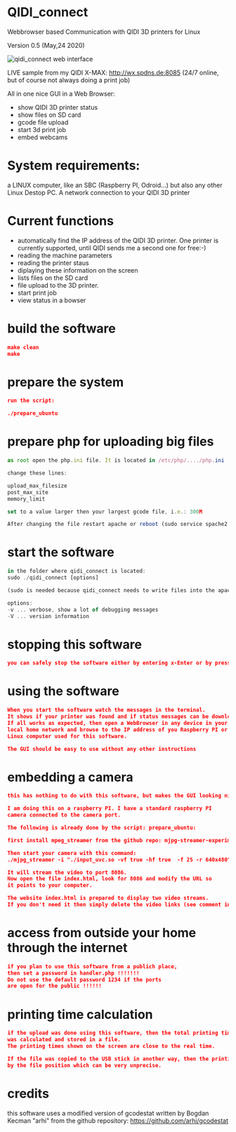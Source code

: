 # QIDI_connect
Webbrowser based Communication with QIDI 3D printers for Linux

Version 0.5 (May,24  2020)

![qidi_connect web interface](https://github.com/dj0abr/QIDI_connect/blob/master/sample_small.png)

LIVE sample from my QIDI X-MAX: 
http://wx.spdns.de:8085
(24/7 online, but of course not always doing a print job)


All in one nice GUI in a Web Browser:
* show QIDI 3D printer status
* show files on SD card
* gcode file upload
* start 3d print job
* embed webcams

# System requirements:
a LINUX computer, like an SBC (Raspberry PI, Odroid...) but also any other Linux Destop PC.
A network connection to your QIDI 3D printer

# Current functions

- automatically find the IP address of the QIDI 3D printer. One printer is currently supported, until QIDI sends me a second one for free:-)
- reading the machine parameters
- reading the printer staus
- diplaying these information on the screen
- lists files on the SD card
- file upload to the 3D printer.
- start print job
- view status in a bowser

# build the software
```json
make clean
make
```
# prepare the system
```json
run the script:

./prepare_ubuntu
```
# prepare php for uploading big files
```js
as root open the php.ini file. It is located in /etc/php/..../php.ini  (.... depends on the version number)

change these lines:

upload_max_filesize
post_max_site
memory_limit

set to a value larger then your largest gcode file, i.e.: 300M

After changing the file restart apache or reboot (sudo service spache2 restart)
```

# start the software
```js
in the folder where qidi_connect is located: 
sudo ./qidi_connect [options]

(sudo is needed because qidi_connect needs to write files into the apache html folder)

options:
-v ... verbose, show a lot of debugging messages
-V ... version information
```
# stopping this software
```json
you can safely stop the software either by entering x-Enter or by pressing Ctrl-C.
```
# using the software
```json
When you start the software watch the messages in the terminal. 
It shows if your printer was found and if status messages can be downloaded.
If all works as expected, then open a WebBrowser in any device in your 
local home network and browse to the IP address of you Raspberry PI or other 
Linux computer used for this software.

The GUI should be easy to use without any other instructions
```
# embedding a camera
```json
this has nothing to do with this software, but makes the GUI looking nicer.

I am doing this on a raspberry PI. I have a standard raspberry PI 
camera connected to the camera port.

The following is already done by the script: prepare_ubuntu:

first install mpeg_streamer from the github repo: mjpg-streamer-experimental

Then start your camera with this command:
./mjpg_streamer -i "./input_uvc.so -vf true -hf true  -f 25 -r 640x480" -o "./output_http.so -p 8086 -w ./www"

It will stream the video to port 8086.
Now open the file index.html, look for 8086 and modify the URL so 
it points to your computer.

The website index.html is prepared to display two video streams. 
If you don't need it then simply delete the video links (see comment in index.html)
```
# access from outside your home through the internet
```json
if you plan to use this software from a publich place, 
then set a password in handler.php !!!!!!!
Do not use the default password 1234 if the ports 
are open for the public !!!!!!
```
# printing time calculation
```json
if the upload was done using this software, then the total printing time
was calculated and stored in a file.
The printing times shown on the screen are close to the real time.

If the file was copied to the USB stick in another way, then the printing time is calculated
by the file position which can be very unprecise.
```
# credits
this software uses a modified version of gcodestat written by 
Bogdan Kecman "arhi"
from the github repository:
https://github.com/arhi/gcodestat
